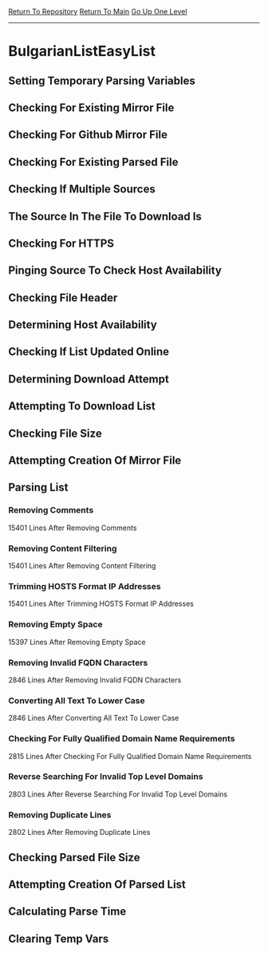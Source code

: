 [Return To Repository](https://github.com/deathbybandaid/piholeparser/)
[Return To Main](https://github.com/deathbybandaid/piholeparser/blob/master/RecentRunLogs/Mainlog.md)
[Go Up One Level](https://github.com/deathbybandaid/piholeparser/blob/master/RecentRunLogs/TopLevelScripts/30-Processing-External-Blacklists.md)
____________________________________
# BulgarianListEasyList
## Setting Temporary Parsing Variables
## Checking For Existing Mirror File
## Checking For Github Mirror File
## Checking For Existing Parsed File
## Checking If Multiple Sources
## The Source In The File To Download Is
## Checking For HTTPS
## Pinging Source To Check Host Availability
## Checking File Header
## Determining Host Availability
## Checking If List Updated Online
## Determining Download Attempt
## Attempting To Download List
## Checking File Size
## Attempting Creation Of Mirror File
## Parsing List
### Removing Comments
15401 Lines After Removing Comments
### Removing Content Filtering
15401 Lines After Removing Content Filtering
### Trimming HOSTS Format IP Addresses
15401 Lines After Trimming HOSTS Format IP Addresses
### Removing Empty Space
15397 Lines After Removing Empty Space
### Removing Invalid FQDN Characters
2846 Lines After Removing Invalid FQDN Characters
### Converting All Text To Lower Case
2846 Lines After Converting All Text To Lower Case
### Checking For Fully Qualified Domain Name Requirements
2815 Lines After Checking For Fully Qualified Domain Name Requirements
### Reverse Searching For Invalid Top Level Domains
2803 Lines After Reverse Searching For Invalid Top Level Domains
### Removing Duplicate Lines
2802 Lines After Removing Duplicate Lines
## Checking Parsed File Size
## Attempting Creation Of Parsed List
## Calculating Parse Time
## Clearing Temp Vars
